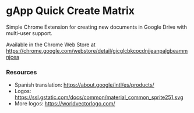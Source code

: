 gApp Quick Create Matrix
========================

Simple Chrome Extension for creating new documents in Google Drive with multi-user support.

Available in the Chrome Web Store at https://chrome.google.com/webstore/detail/gicglcbkcocdnjjeanpalgbeammnjcea

### Resources
* Spanish translation: https://about.google/intl/es/products/
* Logos: https://ssl.gstatic.com/docs/common/material_common_sprite251.svg
* More logos: https://worldvectorlogo.com/

